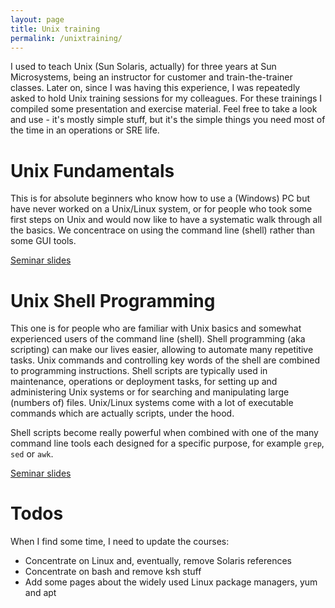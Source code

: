 ```yaml
---
layout: page
title: Unix training
permalink: /unixtraining/
---
```


I used to teach Unix (Sun Solaris, actually) for three years at Sun Microsystems, being an
instructor for customer and train-the-trainer classes.
Later on, since I was having this experience, I was repeatedly asked to hold Unix training sessions
for my colleagues. For these trainings I compiled some presentation and exercise material.
Feel free to take a look and use - it's mostly simple stuff, but it's the simple things you need
most of the time in an operations or SRE life.

# Unix Fundamentals

This is for absolute beginners who know how to use a (Windows) PC but have never worked on
a Unix/Linux system, or for people who took some first steps on Unix and would now like to
have a systematic walk through all the basics. We concentrace on using the command line (shell)
rather than some GUI tools.

[Seminar slides ](/files/unix_fundamentals.pdf)

# Unix Shell Programming

This one is for people who are familiar with Unix basics and somewhat experienced users of
the command line (shell). Shell programming (aka scripting) can make our lives easier, allowing
to automate many repetitive tasks. Unix commands and controlling key words of the shell are
combined to programming instructions. Shell scripts are typically used in maintenance, operations
or deployment tasks, for setting up and administering Unix systems or for searching and manipulating
large (numbers of) files. Unix/Linux systems come with a lot of executable commands which are
actually scripts, under the hood.

Shell scripts become really powerful when combined with one of the many command line tools
each designed for a specific purpose, for example `grep`, `sed` or `awk`.

[Seminar slides ](/files/unix_shell_programming.pdf)

# Todos

When I find some time, I need to update the courses:

- Concentrate on Linux and, eventually, remove Solaris references
- Concentrate on bash and remove ksh stuff
- Add some pages about the widely used Linux package managers, yum and apt
